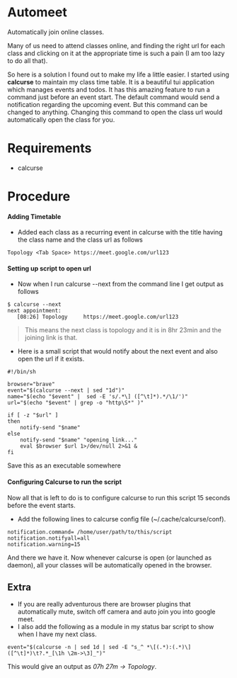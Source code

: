 # Automeet
Automatically join online classes.

Many of us need to attend classes online, and finding the right url for each class and clicking on it at the appropriate time is such a pain (I am too lazy to do all that).

So here is a solution I found out to make my life a little easier.
I started using **calcurse** to maintain my class time table. It is a beautiful tui application which manages events and todos. It has this amazing feature to run a command just before an event start. The default command would send a notification regarding the upcoming event. But this command can be changed to anything. Changing this command to open the class url would automatically open the class for you.

# Requirements
* calcurse

# Procedure

#### Adding Timetable

* Added each class as a recurring event in calcurse with the title having the class name and the class url as follows
```
Topology <Tab Space> https://meet.google.com/url123
```

#### Setting up script to open url
* Now when I run calcurse --next from the command line I get output as follows
```
$ calcurse --next                                                
next appointment:
   [08:26] Topology		https://meet.google.com/url123
```
> This means the next class is topology and it is in 8hr 23min and the joining link is that.

* Here is a small script that would notify about the next event and also open the url if it exists.
```
#!/bin/sh

browser="brave"
event="$(calcurse --next | sed "1d")"
name="$(echo "$event" |  sed -E 's/.*\] ([^\t]*).*/\1/')"
url="$(echo "$event" | grep -o "http\S*" )"

if [ -z "$url" ] 
then
	notify-send "$name"
else
	notify-send "$name" "opening link..." 
	eval $browser $url 1>/dev/null 2>&1 & 
fi
```
Save this as an executable somewhere

#### Configuring Calcurse to run the script
Now all that is left to do is to configure calcurse to run this script 15 seconds before the event starts. 
* Add the following lines to calcurse config file (~/.cache/calcurse/conf).
```
notification.command= /home/user/path/to/this/script
notification.notifyall=all
notification.warning=15
```
And there we have it. Now whenever calcurse is open (or launched as daemon), all your classes will be automatically opened in the browser.

## Extra

* If you are really adventurous there are browser plugins that automatically mute, switch off camera and auto join you into google meet.
* I also add the following as a module in my status bar script to show when I have my next class.
```
event="$(calcurse -n | sed 1d | sed -E "s_^ *\[(.*):(.*)\] ([^\t]*)\t?.*_[\1h \2m->\3]_")" 
```
This would give an output as *07h 27m -> Topology*.

